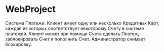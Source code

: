# WebProject
Система Платежи. Клиент имеет одну или несколько Кредитных Карт, каждая из
которых соответствует некоторому Счету в системе платежей. Клиент может при помощи
Счета сделать Платеж, заблокировать Счет и пополнить Счет. Администратор снимает
блокировку.
